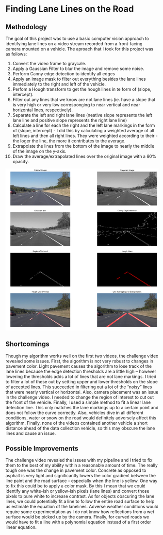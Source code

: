 
# **Finding Lane Lines on the Road**

## Methodology
The goal of this project was to use a basic computer vision approach to identifying lane lines on a video stream recorded from a front-facing camera mounted on a vehicle.  The aproach that I took for this project was as follows:

1. Convert the video frame to graycale.
2. Apply a Gaussian Filter to blur the image and remove some noise.
3. Perform Canny edge detection to identify all edges
4. Apply an image mask to filter out everything besides the lane lines immediately to the right and left of the vehicle.
5. Perfom a Hough transform to get the hough lines in te form of (slope, intercept).
6. Filter out any lines that we know are not lane lines (ie. have a slope that is very high or very low corresponging to near vertical and near horizontal lines, respectively).
7. Separate the left and right lane lines (neative slope represents the left lane line and positive slope represents the right lane line)
8. Calculate a line for each the right and the left lane markings in the form of (slope, intercept) - I did this by calculating a weighted average of all left lines and then all right lines.  They were weighted according to their - the loger the line, the more it contributes to the average.
9. Extrapolate the lines from the bottom of the image to nearly the middle of the image on the y-axis.
10. Draw the average/extrapolated lines over the original image with a 60% opacity.

![Pipeline Image](pipeline.png "Lane Line Detection Pipeline")

## Shortcomings
Though my algorithm works well on the first two videos, the challenge video revealed some issues. First, the algorithm is not very robust to changes in pavement color. Light pavement causes the algorithm to lose track of the lane lines because the edge detection thresholds are a little high – however lowering the thresholds adds a lot of lines that are not lane markings. I tried to filter a lot of these out by setting upper and lower thresholds on the slope of accepted lines. This succeeded in filtering out a lot of the “noisy” lines that were nearly vertical or horizontal. Also, camera placement was an issue in the challenge video. I needed to change the region of interest to cut out the front of the vehicle. Finally, I used a simple method to fit a linear lane detection line. This only matches the lane markings up to a certain point and does not follow the curve correctly. Also, vehicles dive in all different conditions, water or snow on the road would definitely adversely affect this algorithm. Finally, none of the videos contained another vehicle a short distance ahead of the data collection vehicle, so this may obscure the lane lines and cause an issue.

## Possible Improvements
The challenge video revealed the issues with my pipeline and I tried to fix them to the best of my ability within a reasonable amount of time. The really tough one was the change in pavement color. Concrete as opposed to asphalt is very light and significantly lowers the color gradient between the line paint and the road surface – especially when the line is yellow. One way to fix this could be to apply a color mask. By this I mean that we could identify any white-ish or yellow-ish pixels (lane lines) and convert those pixels to pure white to increase contrast. As for objects obscuring the lane lines, we could potentially fit a line to follow the entire road surface to help us estimate the equation of the lanelines. Adverse weather conditions would require some experimentation as I do not know how reflections from a wet surface would be picked up by the camera. Finally, for curved roads we would have to fit a line with a polynomial equation instead of a first order linear equation.
